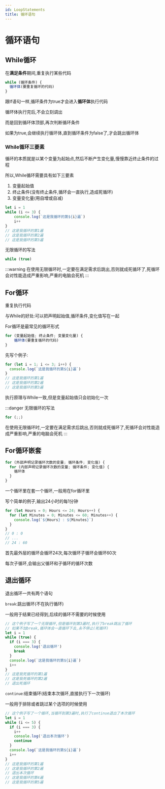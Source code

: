 ```yaml
---
id: LoopStatements
title: 循环语句
---
```


# 循环语句

## While循环

在**满足条件**期间,重复执行某些代码

```js showLineNumbers
while (循环条件) {
  循环体(要重复循环的代码)
}
```

跟If语句一样,循环条件为true才会进入**循环体**执行代码

循环体执行完后,不会立刻调出

而是回到循环体顶部,再次判断循环条件

如果为true,会继续执行循环体,直到循环条件为false了,才会跳出循环体

### While循环三要素

循环的本质就是以某个变量为起始点,然后不断产生变化量,慢慢靠近终止条件的过程

所以,While循环需要具有如下三要素

1. 变量起始值
2. 终止条件(没有终止条件,循环会一直执行,造成死循环)
3. 变量变化量(用自增或自减)

```js showLineNumbers
let i = 1
while (i <= 3) {
    console.log(`这是我循环的第${i}遍`)
    i++
}
// 这是我循环的第1遍
// 这是我循环的第2遍
// 这是我循环的第3遍
```

无限循环的写法

```js showLineNumbers
while (true)
```

:::warning
在使用无限循环时,一定要在满足需求后跳出,否则就成死循环了,死循环会对性能造成严重影响,严重的电脑会死机
:::

## For循环

重复执行代码

与While的好处:可以把声明起始值,循环条件,变化值写在一起

For循环是最常见的循环形式

```js showLineNumbers
for (变量起始值; 终止条件; 变量变化量) {
    循环体(要重复循环的代码)
}
```

先写个例子:

```js showLineNumbers
for (let i = 1; i <= 3; i++) {
  console.log(`这是我循环的第${i}遍`)
}
// 这是我循环的第1遍
// 这是我循环的第2遍
// 这是我循环的第3遍
```

执行原理与While一致,但是变量起始值只会初始化一次

:::danger
无限循环的写法

```js showLineNumbers
for (;;)
```

在使用无限循环时,一定要在满足需求后跳出,否则就成死循环了,死循环会对性能造成严重影响,严重的电脑会死机
:::

## For循环嵌套

```js showLineNumbers
for (外部声明记录循环次数的变量; 循环条件; 变化值) {
  for (内部声明记录循环次数的变量; 循环条件; 变化值) {
    循环体
  }
}
```

一个循环里在套一个循环,一般用在for循环里

写个简单的例子,输出24小时的每1分钟

```js showLineNumbers
for (let Hours = 0; Hours <= 24; Hours++) {
  for (let Minutes = 0; Minutes <= 60; Minutes++) {
    console.log(`${Hours} : ${Minutes}`)
  }
}
// 0 : 0
// ...
// 24 : 60
```

首先最外层的循环会循环24次,每次循环子循环会循环60次

每次子循环,会输出父循环和子循环的循环次数

## 退出循环

退出循环一共有两个语句

`break`:跳出循环(不在执行循环)

一般用于结果已经得到,后续的循环不需要的时候使用

```js showLineNumbers
// 这个例子写了一个无限循环,但是循环到第3遍时,执行了break跳出了循环
// 如果不加break,循环体会一直循环下去,永不停止(死循环)
let i = 1
while (true) {
  if (i === 3) {
  	console.log('退出循环')
    break
  }
  console.log(`这是我循环的第${i}遍`)
  i++
}
// 这是我死循环的第1遍
// 这是我死循环的第2遍
// 退出死循环
```

`continue`:结束循环(结束本次循环,直接执行下一次循环)

一般用于排除或者跳过某个选项的时候使用

```js showLineNumbers
// 这个例子写了一个循环,当循环到第3遍时,执行了continue退出了本次循环
let i = 1
while (i <= 5) {
  if (i === 3) {
    i++
    console.log('退出本次循环')
    continue
  }
  console.log(`这是我循环的第${i}遍`)
  i++
}
// 这是我循环的第1遍
// 这是我循环的第2遍
// 退出本次循环
// 这是我循环的第4遍
// 这是我循环的第5遍
```
